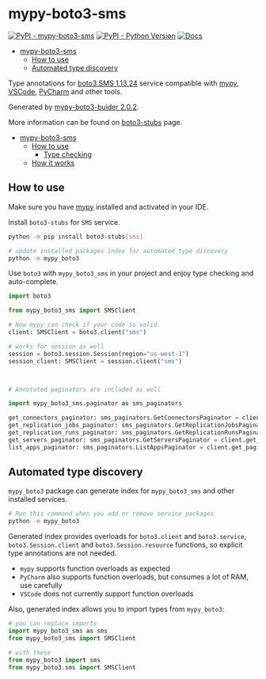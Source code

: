 # mypy-boto3-sms

[![PyPI - mypy-boto3-sms](https://img.shields.io/pypi/v/mypy-boto3-sms.svg?color=blue)](https://pypi.org/project/mypy-boto3-sms)
[![PyPI - Python Version](https://img.shields.io/pypi/pyversions/mypy-boto3-sms.svg?color=blue)](https://pypi.org/project/mypy-boto3-sms)
[![Docs](https://img.shields.io/readthedocs/mypy-boto3-builder.svg?color=blue)](https://mypy-boto3-builder.readthedocs.io/)

- [mypy-boto3-sms](#mypy-boto3-sms)
  - [How to use](#how-to-use)
  - [Automated type discovery](#automated-type-discovery)


Type annotations for
[boto3.SMS 1.13.24](https://boto3.amazonaws.com/v1/documentation/api/1.13.24/reference/services/sms.html#SMS) service
compatible with [mypy](https://github.com/python/mypy), [VSCode](https://code.visualstudio.com/),
[PyCharm](https://www.jetbrains.com/pycharm/) and other tools.

Generated by [mypy-boto3-buider 2.0.2](https://github.com/vemel/mypy_boto3_builder).

More information can be found on [boto3-stubs](https://pypi.org/project/boto3-stubs/) page.

- [mypy-boto3-sms](#mypy-boto3-sms)
  - [How to use](#how-to-use)
    - [Type checking](#type-checking)
  - [How it works](#how-it-works)

## How to use

Make sure you have [mypy](https://github.com/python/mypy) installed and activated in your IDE.

Install `boto3-stubs` for `SMS` service.

```bash
python -m pip install boto3-stubs[sms]

# update installed packages index for automated type discovery
python -m mypy_boto3
```

Use `boto3` with `mypy_boto3_sms` in your project and enjoy type checking and auto-complete.

```python
import boto3

from mypy_boto3_sms import SMSClient

# Now mypy can check if your code is valid.
client: SMSClient = boto3.client("sms")

# works for session as well
session = boto3.session.Session(region="us-west-1")
session_client: SMSClient = session.client("sms")



# Annotated paginators are included as well

import mypy_boto3_sms.paginator as sms_paginators

get_connectors_paginator: sms_paginators.GetConnectorsPaginator = client.get_paginator("get_connectors")
get_replication_jobs_paginator: sms_paginators.GetReplicationJobsPaginator = client.get_paginator("get_replication_jobs")
get_replication_runs_paginator: sms_paginators.GetReplicationRunsPaginator = client.get_paginator("get_replication_runs")
get_servers_paginator: sms_paginators.GetServersPaginator = client.get_paginator("get_servers")
list_apps_paginator: sms_paginators.ListAppsPaginator = client.get_paginator("list_apps")
```

## Automated type discovery

`mypy_boto3` package can generate index for `mypy_boto3_sms` and other installed services.

```bash
# Run this command when you add or remove service packages
python -m mypy_boto3
```

Generated index provides overloads for `boto3.client` and `boto3.service`,
`boto3.Session.client` and `boto3.Session.resource` functions,
so explicit type annotations are not needed.

- `mypy` supports function overloads as expected
- `PyCharm` also supports function overloads, but consumes a lot of RAM, use carefully
- `VSCode` does not currently support function overloads

Also, generated index allows you to import types from `mypy_boto3`:

```python
# you can replace imports
import mypy_boto3_sms as sms
from mypy_boto3_sms import SMSClient

# with these
from mypy_boto3 import sms
from mypy_boto3.sms import SMSClient
```